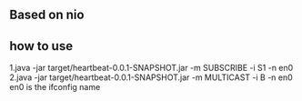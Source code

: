## Based on nio
## how to use
1.java -jar target/heartbeat-0.0.1-SNAPSHOT.jar -m SUBSCRIBE -i S1  -n en0
2.java -jar target/heartbeat-0.0.1-SNAPSHOT.jar -m MULTICAST -i B -n en0
en0 is the ifconfig name
